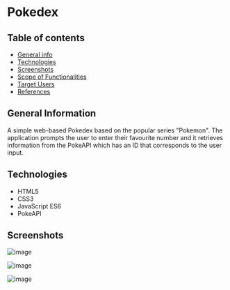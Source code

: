 # Pokedex

## Table of contents
* [General info](#general-info)
* [Technologies](#technologies)
* [Screenshots](#screenshots)
* [Scope of Functionalities](#scopeoffunctionalities)
* [Target Users](#targetusers)
* [References](#references)


## General Information
A simple web-based Pokedex based on the popular series "Pokemon". The application prompts the user to enter their favourite number and it retrieves information from the PokeAPI which has an ID that corresponds to the user input.


## Technologies

- HTML5
- CSS3
- JavaScript ES6
- PokeAPI

## Screenshots 


![image](https://user-images.githubusercontent.com/55777067/126596468-17aa9c26-2949-4163-b24a-8ab68f1f2372.png)


![image](https://user-images.githubusercontent.com/55777067/126596513-8860bf50-9be8-492d-882b-890513659d4c.png)


![image](https://user-images.githubusercontent.com/55777067/126596559-372612a2-7459-40a1-801c-2f2478153bfd.png)


